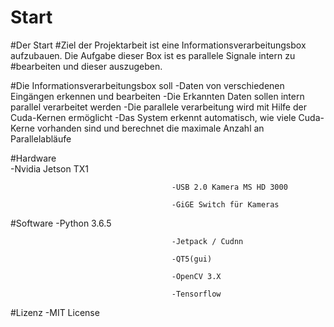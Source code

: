 # Start
#Der Start
#Ziel der Projektarbeit ist eine Informationsverarbeitungsbox aufzubauen. Die Aufgabe dieser Box ist es parallele Signale intern zu #bearbeiten und dieser auszugeben.

#Die Informationsverarbeitungsbox soll  -Daten von verschiedenen Eingängen erkennen und bearbeiten
                                        -Die Erkannten Daten sollen intern parallel verarbeitet werden
                                        -Die parallele verarbeitung wird mit Hilfe der Cuda-Kernen ermöglicht
                                        -Das System erkennt automatisch, wie viele Cuda-Kerne vorhanden sind und berechnet die maximale                                             Anzahl an Parallelabläufe

#Hardware                               
                                        -Nvidia Jetson TX1
                                        
                                        -USB 2.0 Kamera MS HD 3000
                                        
                                        -GiGE Switch für Kameras

#Software                               -Python 3.6.5
                                        
                                        -Jetpack / Cudnn
                                        
                                        -QT5(gui)
                                        
                                        -OpenCV 3.X
                                        
                                        -Tensorflow

#Lizenz                                 -MIT License
